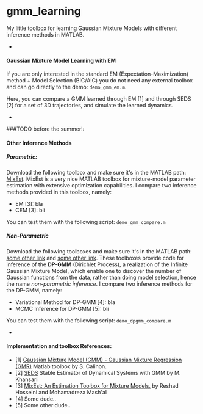 # gmm_learning

My little toolbox for learning Gaussian Mixture Models with different inference methods in MATLAB.

-
#### Gaussian Mixture Model Learning with EM
If you are only interested in the standard EM (Expectation-Maximization) method  + Model Selection (BIC/AIC) you do not need any external toolbox and can go directly to the demo: ```demo_gmm_em.m```.

Here, you can compare a GMM learned through EM [1] and through SEDS [2] for a set of 3D trajectories, and simulate the learned dynamics.

-

###TODO before the summer!:
#### Other Inference Methods
##### Parametric:
Download the following toolbox and make sure it's in the MATLAB path: [MixEst](https://github.com/utvisionlab/mixest). MixEst is a very nice MATLAB toolbox for mixture-model parameter estimation with extensive optimization capabilities. I compare two inference methods provided in this toolbox, namely:

- EM [3]:  bla
- CEM [3]: bli

You can test them with the following script: ```demo_gmm_compare.m```

##### Non-Parametric
Download the following toolboxes and make sure it's in the MATLAB path: [some other link]() and [some other link](). These toolboxes provide code for inference of the **DP-GMM** (Dirichlet Process), a realization of the Infinite Gaussian Mixture Model, which enable one to discover the number of Gaussian functions from the data, rather than doing model selection, hence the name *non-parametric inference*. I compare two inference methods for the DP-GMM, namely:

- Variational Method for DP-GMM [4]: bla
- MCMC Inference for DP-GMM [5]:     bli

You can test them with the following script: ```demo_dpgmm_compare.m```

-
#### Implementation and toolbox References:
- [1] [Gaussian Mixture Model (GMM) - Gaussian Mixture Regression (GMR)](https://www.mathworks.com/matlabcentral/fileexchange/19630-gaussian-mixture-model--gmm--gaussian-mixture-regression--gmr-) Matlab toolbox by S. Calinon. 
- [2] [SEDS](https://bitbucket.org/khansari/seds) Stable Estimator of Dynamical Systems with GMM by M. Khansari
- [3] [MixEst: An Estimation Toolbox for Mixture Models.](http://visionlab.ut.ac.ir/mixest) by Reshad Hosseini and Mohamadreza Mash'al
- [4] Some dude..
- [5] Some other dude..
